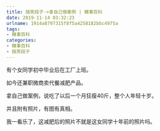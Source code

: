 ```yaml
---
title: 搞笑段子->拿自己做案例 | 糗事百科
date: 2019-11-14 03:32:23
urlname: 1914a8797315f8f5a4258182bbc4975a
tags: 
- 糗事百科
categories:
- 糗事百科
- 搞笑段子
---
```

有个女同学初中毕业后在工厂上班。

如今还兼职微商卖代餐减肥产品。

拿自己做案例，说吃了以后一个月狂瘦40斤，整个人年轻十岁。

并且附有照片，有图有真相。

我一看乐了，这减肥后的照片不就是这女同学十年前的照片吗。



